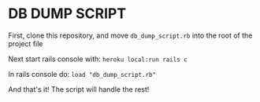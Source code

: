 # DB DUMP SCRIPT

First, clone this repository, and move `db_dump_script.rb` into the root of the project file

Next start rails console with:
`heroku local:run rails c`

In rails console do:
`load "db_dump_script.rb"`

And that's it! The script will handle the rest!